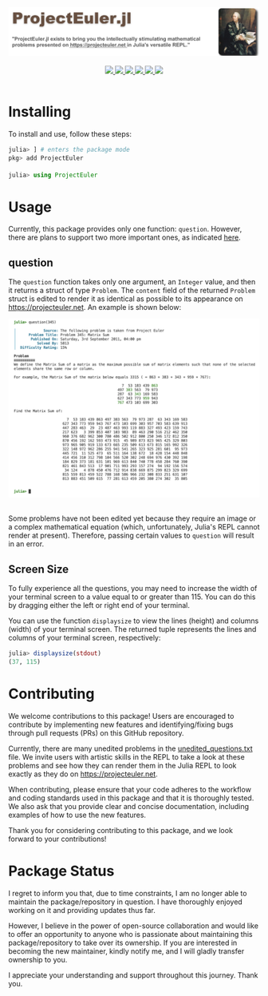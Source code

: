 <div align="center">
    <img src="assets/project_logo.png"><br><br>
    <a href="https://img.shields.io/github/repo-size/udohjeremiah/ProjectEuler.jl">
        <img src="https://img.shields.io/github/repo-size/udohjeremiah/ProjectEuler.jl"/>
    </a>
    <a href="https://github.com/udohjeremiah/ProjectEuler.jl/actions/workflows/CI.yml">
        <img src="https://github.com/udohjeremiah/ProjectEuler.jl/actions/workflows/CI.yml/badge.svg?branch=main"/>
    </a>
    <a href="https://codecov.io/gh/udohjeremiah/ProjectEuler.jl/branch/main">
        <img src="https://codecov.io/gh/udohjeremiah/ProjectEuler.jl/branch/main/graph/badge.svg"/>
    </a>
    <a href="https://juliahub.com/ui/Packages/ProjectEuler/8lUJP">
        <img src="https://juliahub.com/docs/ProjectEuler/version.svg"/>
    </a>
    <a href="https://github.com/udohjeremiah/Git-Plus-Hub-Flow">
        <img src="https://img.shields.io/badge/Workflow-Git+Hub%20Flow-F05032?logo=git&logoColor=red"/>
    </a>
    <a href="https://github.com/SciML/ColPrac">
        <img src="https://img.shields.io/badge/ColPrac-Contributor's%20Guide-blueviolet"/>
    </a>
    <br><br>
</div>

# Installing
To install and use, follow these steps:

```julia
julia> ] # enters the package mode
pkg> add ProjectEuler

julia> using ProjectEuler
```

# Usage
Currently, this package provides only one function: `question`. However, there are plans to
support two more important ones, as indicated [here](https://github.com/udohjeremiah/ProjectEuler.jl/blob/3272257a9046cdf153593690457793233e9ef2c6/src/problemutils.jl#L54C1-L58).

## question
The `question` function takes only one argument, an `Integer` value, and then it returns
a struct of type `Problem`. The `content` field of the returned `Problem` struct is edited to
render it as identical as possible to its appearance on https://projecteuler.net. An example
is shown below:

<div align="center">
    <img src="assets/problem_example.png"/><br><br>
</div>

Some problems have not been edited yet because they require an image or a complex
mathematical equation (which, unfortunately, Julia's REPL cannot render at present).
Therefore, passing certain values to `question` will result in an error.

## Screen Size
To fully experience all the questions, you may need to increase the width of your terminal
screen to a value equal to or greater than 115. You can do this by dragging either the left
or right end of your terminal.

You can use the function `displaysize` to view the lines (height) and columns (width) of
your terminal screen. The returned tuple represents the lines and columns of your terminal
screen, respectively:

```julia
julia> displaysize(stdout)
(37, 115)
```

# Contributing
We welcome contributions to this package! Users are encouraged to contribute by implementing
new features and identifying/fixing bugs through pull requests (PRs) on this GitHub
repository.

Currently, there are many unedited problems in the [unedited_questions.txt](https://github.com/udohjeremiah/ProjectEuler.jl/blob/main/src/unedited_questions.txt)
file. We invite users with artistic skills in the REPL to take a look at these problems and
see how they can render them in the Julia REPL to look exactly as they do on
https://projecteuler.net.

When contributing, please ensure that your code adheres to the workflow and coding standards
used in this package and that it is thoroughly tested. We also ask that you provide clear
and concise documentation, including examples of how to use the new features.

Thank you for considering contributing to this package, and we look forward to your
contributions!

# Package Status
I regret to inform you that, due to time constraints, I am no longer able to maintain the package/repository in question. I have thoroughly enjoyed working on it and providing updates thus far.

However, I believe in the power of open-source collaboration and would like to offer an opportunity to anyone who is passionate about maintaining this package/repository to take over its ownership. If you are interested in becoming the new maintainer, kindly notify me, and I will gladly transfer ownership to you.

I appreciate your understanding and support throughout this journey. Thank you.
